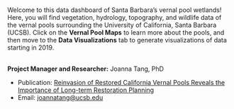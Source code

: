 <br>

Welcome to this data dashboard of Santa Barbara’s vernal pool wetlands!  Here, you will find vegetation, hydrology, topography, and wildlife data of the vernal pools surrounding the University of California, Santa Barbara (UCSB).  Click on the **Vernal Pool Maps** to learn more about the pools, and then move to the **Data Visualizations** tab to generate visualizations of data starting in 2019.
<br>
<br>

**Project Manager and Researcher:** Joanna Tang, PhD

- Publication: [Reinvasion of Restored California Vernal Pools Reveals the Importance of Long-term Restoration Planning]( https://doi.org/10.1111/rec.13991)
- Email: <joannatang@ucsb.edu>